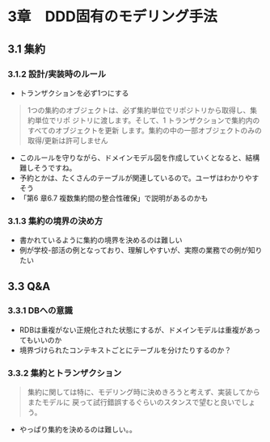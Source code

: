# 3章　DDD固有のモデリング手法

## 3.1 集約

### 3.1.2 設計/実装時のルール

- トランザクションを必ず1つにする

> 1つの集約のオブジェクトは、必ず集約単位でリポジトリから取得し、集約単位でリポ
> ジトリに渡します。そして、1 トランザクションで集約内のすべてのオブジェクトを更新
> します。集約の中の一部オブジェクトのみの取得/更新は許可しません

- このルールを守りながら、ドメインモデル図を作成していくとなると、結構難しそうですね。
- 予約とかは、たくさんのテーブルが関連しているので。ユーザはわかりやすそう
- 「第6 章6.7 複数集約間の整合性確保」で説明があるのかも


### 3.1.3 集約の境界の決め方

- 書かれているように集約の境界を決めるのは難しい
- 例が学校-部活の例となっており、理解しやすいが、実際の業務での例が知りたい

## 3.3 Q&A

### 3.3.1 DBへの意識
- RDBは重複がない正規化された状態にするが、ドメインモデルは重複があってもいいのか
- 境界づけられたコンテキストごとにテーブルを分けたりするのか？

### 3.3.2 集約とトランザクション
> 集約に関しては特に、モデリング時に決めきろうと考えず、実装してからまたモデルに
戻って試行錯誤するぐらいのスタンスで望むと良いでしょう。
- やっぱり集約を決めるのは難しい。。